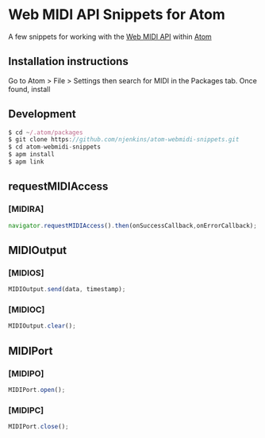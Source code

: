# Web MIDI API Snippets for Atom
A few snippets for working with the [Web MIDI API](http://www.w3.org/TR/webmidi/) within [Atom](http://atom.io)

## Installation instructions
Go to Atom > File > Settings then search for MIDI in the Packages tab. Once found, install
## Development

```js
$ cd ~/.atom/packages
$ git clone https://github.com/njenkins/atom-webmidi-snippets.git
$ cd atom-webmidi-snippets
$ apm install
$ apm link
```

## requestMIDIAccess
### [MIDIRA]
```js
navigator.requestMIDIAccess().then(onSuccessCallback,onErrorCallback);
```  
## MIDIOutput
### [MIDIOS]
```js
MIDIOutput.send(data, timestamp);
```
### [MIDIOC]
```js
MIDIOutput.clear();
```
## MIDIPort
### [MIDIPO]
```js
MIDIPort.open();
```
### [MIDIPC]
```js
MIDIPort.close();
```
